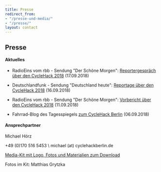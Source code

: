 ```yaml
---
title: Presse
redirect_from:
- "/presse-und-media/"
- "/presse/"
layout: contact
---
```


## Presse

#### Aktuelles

* RadioEins vom rbb - Sendung "Der Schöne Morgen": [Reportergespräch über den CycleHack 2018](https://www.radioeins.de/programm/sendungen/der_schoene_morgen/rad/cyclehack-berlin1.html) (17.09.2018)

* Deutschlandfunk - Sendung "Deutschland heute": [Reportage über den CycleHack 2018](https://www.deutschlandfunk.de/cycle-hack-neue-ideen-fuer-die-fahrradstadt-berlin.1769.de.html?dram:article_id=428309) (16.09.2018)

* RadioEins vom rbb - Sendung "Der Schöne Morgen": [Vorbericht über den CycleHack 2018](https://www.radioeins.de/programm/sendungen/der_schoene_morgen/rad/cyclehack-berlin.html) (11.09.2018)

* Fahrrad-Blog des Tagesspiegels [zum CycleHack Berlin](https://www.tagesspiegel.de/sport/liveblog/der-fahrrad-blog-des-tagesspiegel-hacker-wollen-berliner-fahrradverkehr-verbessern/19996818.html) (06.09.2018)


#### Ansprechpartner

Michael Hörz 

+49 (0)170 516 5453 \\
michael (at) cyclehackberlin.de

[Media-Kit mit Logo, Fotos und Materialien zum Download](/downloads/pressekit_cyclehack_2018.zip)

Fotos im Kit: Matthias Grytzka
